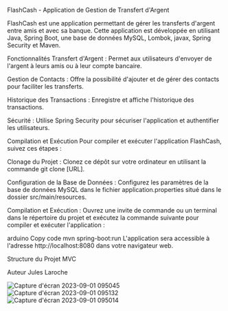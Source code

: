 FlashCash - Application de Gestion de Transfert d'Argent

FlashCash est une application permettant de gérer les transferts d'argent entre amis et avec sa banque. Cette application est développée en utilisant Java, Spring Boot, une base de données MySQL, Lombok, javax, Spring Security et Maven.

Fonctionnalités
Transfert d'Argent : Permet aux utilisateurs d'envoyer de l'argent à leurs amis ou à leur compte bancaire.

Gestion de Contacts : Offre la possibilité d'ajouter et de gérer des contacts pour faciliter les transferts.

Historique des Transactions : Enregistre et affiche l'historique des transactions.

Sécurité : Utilise Spring Security pour sécuriser l'application et authentifier les utilisateurs.

Compilation et Exécution
Pour compiler et exécuter l'application FlashCash, suivez ces étapes :

Clonage du Projet : Clonez ce dépôt sur votre ordinateur en utilisant la commande git clone [URL].

Configuration de la Base de Données : Configurez les paramètres de la base de données MySQL dans le fichier application.properties situé dans le dossier src/main/resources.

Compilation et Exécution : Ouvrez une invite de commande ou un terminal dans le répertoire du projet et exécutez la commande suivante pour compiler et exécuter l'application :

arduino
Copy code
mvn spring-boot:run
L'application sera accessible à l'adresse http://localhost:8080 dans votre navigateur web.

Structure du Projet MVC 

Auteur
Jules Laroche

![Capture d'écran 2023-09-01 095045](https://github.com/JulesLaroche/FlashCash/assets/124147377/41f33f6a-7015-4e94-8908-9c05bd5e1419)
![Capture d'écran 2023-09-01 095132](https://github.com/JulesLaroche/FlashCash/assets/124147377/39f52e56-dec3-4120-9721-1099c2fbea52)
![Capture d'écran 2023-09-01 095014](https://github.com/JulesLaroche/FlashCash/assets/124147377/3e3d0e7c-5d2e-4576-9359-b72691b9ddae)




